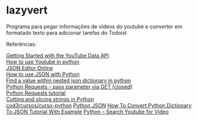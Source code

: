 # lazyvert

Programa para pegar informações de videos do youtube e converter em formatado texto para adicionar tarefas do Todoist

Referências:  
  
[Getting Started with the YouTube Data API](https://developers.google.com/youtube/v3/getting-started)  
[How to use Youtube in python](https://boostlog.io/@bily809/how-to-use-youtube-in-python-5b2774d044deba0054046900)  
[JSON Editor Online](http://jsoneditoronline.org/)  
[How to use JSON with Python](https://developer.rhino3d.com/guides/rhinopython/python-xml-json/)  
[Find a value within nested json dictionary in python](https://stackoverflow.com/questions/14227561/find-a-value-within-nested-json-dictionary-in-python)  
[Python Requests - pass parameter via GET [closed]](https://stackoverflow.com/questions/50737866/python-requests-pass-parameter-via-get/50738035)  
[Python Requests tutorial](http://zetcode.com/python/requests/)  
[Cutting and slicing strings in Python](https://www.pythoncentral.io/cutting-and-slicing-strings-in-python/)  
[cod3rcursos/curso-python](https://github.com/cod3rcursos/curso-python)
[Python JSON](https://www.w3schools.com/python/python_json.asp)
[How To Convert Python Dictionary To JSON Tutorial With Example](https://appdividend.com/2019/04/15/how-to-convert-python-dictionary-to-json-tutorial-with-example/)
[Python – Search Youtube for Video](https://www.codeproject.com/Articles/873060/Python-Search-Youtube-for-Video)
